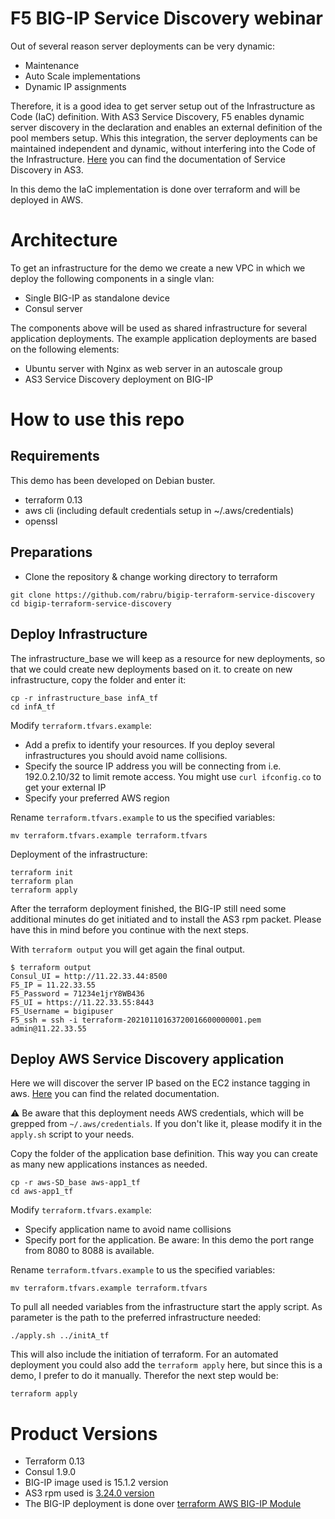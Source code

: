 # F5 BIG-IP Service Discovery webinar

Out of several reason server deployments can be very dynamic:
- Maintenance
- Auto Scale implementations
- Dynamic IP assignments

Therefore, it is a good idea to get server setup out of the Infrastructure as Code (IaC) definition. With AS3 Service Discovery, F5 enables dynamic server discovery in the declaration and enables an external definition of the pool members setup.
Whis this integration, the server deployments can be maintained independent and dynamic, without interfering into the Code of the Infrastructure.
[Here](https://clouddocs.f5.com/products/extensions/f5-appsvcs-extension/latest/declarations/discovery.html?highlight=service%20discovery)
you can find the documentation of Service Discovery in AS3.  

In this demo the IaC implementation is done over terraform and will be deployed in AWS.

# Architecture

To get an infrastructure for the demo we create a new VPC in which we deploy the following components in a single vlan:
- Single BIG-IP as standalone device
- Consul server 

The components above will be used as shared infrastructure for several application deployments. 
The example application deployments are based on the following elements:
- Ubuntu server with Nginx as web server in an autoscale group 
- AS3 Service Discovery deployment on BIG-IP

# How to use this repo


## Requirements

This demo has been developed on Debian buster.  

- terraform 0.13
- aws cli (including default credentials setup in ~/.aws/credentials)
- openssl

## Preparations 

- Clone the repository & change working directory to terraform
```
git clone https://github.com/rabru/bigip-terraform-service-discovery
cd bigip-terraform-service-discovery
```

## Deploy Infrastructure

The infrastructure_base we will keep as a resource for new deployments, so that we could create new deployments based on it. to create on new infrastructure, copy the folder and enter it:
```
cp -r infrastructure_base infA_tf
cd infA_tf
```

Modify `terraform.tfvars.example`:
- Add a prefix to identify your resources. If you deploy several infrastructures you should avoid name collisions.
- Specify the source IP address you will be connecting from i.e. 192.0.2.10/32 to limit remote access. You might use `curl ifconfig.co` to get your external IP
- Specify your preferred AWS region 

Rename `terraform.tfvars.example` to us the specified variables:
```
mv terraform.tfvars.example terraform.tfvars
```

Deployment of the infrastructure:
```
terraform init
terraform plan
terraform apply
```

After the terraform deployment finished, the BIG-IP still need some additional minutes do get initiated and to install the AS3 rpm packet.
Please have this in mind before you continue with the next steps.

With `terraform output` you will get again the final output.
```
$ terraform output
Consul_UI = http://11.22.33.44:8500
F5_IP = 11.22.33.55
F5_Password = 71234e1jrY8WB436
F5_UI = https://11.22.33.55:8443
F5_Username = bigipuser
F5_ssh = ssh -i terraform-20210110163720016600000001.pem admin@11.22.33.55
```

## Deploy AWS Service Discovery application

Here we will discover the server IP based on the EC2 instance tagging in aws. 
[Here](https://clouddocs.f5.com/products/extensions/f5-appsvcs-extension/latest/declarations/discovery.html?highlight=service%20discovery) 
you can find the related documentation. 

:warning: Be aware that this deployment needs AWS credentials, which will be grepped from `~/.aws/credentials`. If you don't like it, please modify it in the `apply.sh` script to your needs.

Copy the folder of the application base definition. This way you can create as many new applications instances as needed.
```
cp -r aws-SD_base aws-app1_tf
cd aws-app1_tf
```

Modify `terraform.tfvars.example`:
- Specify application name to avoid name collisions
- Specify port for the application. Be aware: In this demo the port range from 8080 to 8088 is available.

Rename `terraform.tfvars.example` to us the specified variables:
```
mv terraform.tfvars.example terraform.tfvars
```

To pull all needed variables from the infrastructure start the apply script. As parameter is the path to the preferred infrastructure needed:
```
./apply.sh ../initA_tf
```

This will also include the initiation of terraform. For an automated deployment you could also add the `terraform apply` here, but since this is a demo, I prefer to do it manually. Therefor the next step would be:
```
terraform apply
```


# Product Versions
- Terraform 0.13
- Consul 1.9.0
- BIG-IP image used is 15.1.2 version
- AS3 rpm used is [3.24.0 version](https://github.com/F5Networks/f5-appsvcs-extension/releases/download/v3.24.0/f5-appsvcs-3.24.0-5.noarch.rpm)
- The BIG-IP deployment is done over [terraform AWS BIG-IP Module](https://github.com/f5devcentral/terraform-aws-bigip-module)

